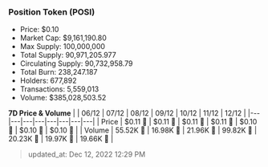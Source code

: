 
  ### Position Token (POSI)
  - Price: $0.10
  - Market Cap: $9,161,190.80
  - Max Supply: 100,000,000
  - Total Supply: 90,971,205.977
  - Circulating Supply: 90,732,958.79
  - Total Burn: 238,247.187
  - Holders: 677,892
  - Transactions: 5,559,013
  - Volume: $385,028,503.52

  **7D Price & Volume**
  | | 06&#x2F;12 | 07&#x2F;12 | 08&#x2F;12 | 09&#x2F;12 | 10&#x2F;12 | 11&#x2F;12 | 12&#x2F;12 |
  |---|---|---|---|---|---|---|---|
  | Price | $0.11 🔻 | $0.11 🔻 | $0.11 🔻 | $0.11 🔻 | $0.10 🔻 | $0.10 🔻 | $0.10 🔻 |
  | Volume | 55.52K 🚀 | 16.98K 🔻 | 21.96K 🚀 | 99.82K 🚀 | 20.23K 🔻 | 19.97K 🔻 | 19.66K 🔻 |

  > updated_at: Dec 12, 2022 12:29 PM
